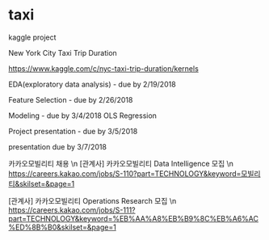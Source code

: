 # taxi
kaggle project

New York City Taxi Trip Duration

https://www.kaggle.com/c/nyc-taxi-trip-duration/kernels

EDA(exploratory data analysis) - due by 2/19/2018

Feature Selection - due by 2/26/2018

Modeling - due by 3/4/2018
OLS Regression

Project presentation - due by 3/5/2018

presentation due by 3/7/2018


카카오모빌리티 채용 \n
[관계사] 카카오모빌리티 Data Intelligence 모집 \n
https://careers.kakao.com/jobs/S-110?part=TECHNOLOGY&keyword=모빌리티&skilset=&page=1


[관계사] 카카오모빌리티 Operations Research 모집 \n
https://careers.kakao.com/jobs/S-111?part=TECHNOLOGY&keyword=%EB%AA%A8%EB%B9%8C%EB%A6%AC%ED%8B%B0&skilset=&page=1

